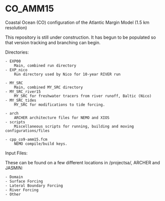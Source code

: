 # CO_AMM15
Coastal Ocean (CO) configuration of the Atlantic Margin Model (1.5 km resolution)

This repository is still under construction. It has begun to be populated so that version tracking and branching can begin. 

Directories:

	- EXP00
		Main, combined run directory
	- EXP_nico
		Run directory used by Nico for 10-year RIVER run

	- MY_SRC
		Main, combined MY_SRC directory
	- MY_SRC_river15
		MY_SRC for freshwater tracers from river runoff, Baltic (Nico)
	- MY_SRC_tides
		MY_SRC for modifications to tide forcing.
		
	- arch
		ARCHER architecture files for NEMO and XIOS
	- scripts
		Miscellaneous scripts for running, building and moving configurations/files

	- cpp_co9-amm15.fcm
		NEMO compile/build keys.

Input Files:

These can be found on a few different locations in /projectsa/, ARCHER and JASMIN:

	- Domain
	- Surface Forcing
	- Lateral Boundary Forcing
	- River Forcing
	- Other
